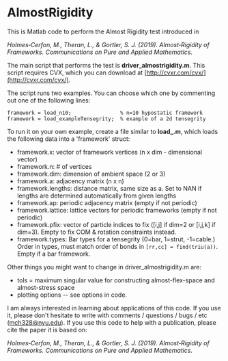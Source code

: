 # AlmostRigidity

This is Matlab code to perform the Almost Rigidity test introduced in 

 *Holmes‐Cerfon, M., Theran, L., & Gortler, S. J. (2019). Almost‐Rigidity of Frameworks. Communications on Pure and Applied Mathematics.*

The main script that performs the test is **driver_almostrigidity.m**. This script requires CVX, which you can download at [http://cvxr.com/cvx/](http://cvxr.com/cvx/).
    
The script runs two examples. You can choose which one by commenting out one of the following lines: 

    framework = load_n10;                % n=10 hypostatic framework
    framework = load_exampleTensegrity;  % example of a 2d tensegrity
    
To run it on your own example, create a file similar to **load_.m**, which loads the following data into a 'framework' struct:   
* framework.x:         vector of framework vertices (n x dim - dimensional vector)
* framework.n:         # of vertices
* framework.dim:       dimension of ambient space (2 or 3)  
* framework.a:         adjacency matrix (n x n)  
* framework.lengths:   distance matrix, same size as a. Set to NAN if lengths are determined automatically from given lengths  
* framework.ap:        periodic adjacency matrix (empty if not periodic)  
* framework.lattice:   lattice vectors for periodic frameworks (empty if not periodic)  
* framework.pfix:      vector of particle indices to fix ([i,j] if dim=2 or [i,j,k] if dim=3). Empty to fix COM & rotation constraints instead.  
* framework.types:     Bar types for a tensegrity (0=bar, 1=strut, -1=cable.)  
                       Order in types, must match order of bonds in `[rr,cc] = find(triu(a))`.  
                       Empty if a bar framework.   
                       
Other things you might want to change in driver_almostrigidity.m are:   
* tols = maximum singular value for constructing almost-flex-space and almost-stress space  
* plotting options -- see options in code.   

I am always interested in learning about applications of this code. 
If you use it, please don't hesitate to write with comments / questions / bugs / etc (mch328@nyu.edu).
If you use this code to help with a publication, please cite the paper it is based on: 

  *Holmes‐Cerfon, M., Theran, L., & Gortler, S. J. (2019). Almost‐Rigidity of Frameworks. Communications on Pure and Applied Mathematics.*
    
